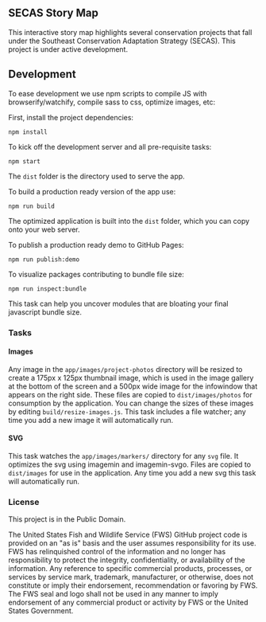 ## SECAS Story Map

This interactive story map highlights several conservation projects that fall under the Southeast Conservation Adaptation Strategy (SECAS).  This project is under active development.

## Development

To ease development we use npm scripts to compile JS with browserify/watchify, compile sass to css, optimize images, etc:

First, install the project dependencies:

`npm install`

To kick off the development server and all pre-requisite tasks:

`npm start`

The `dist` folder is the directory used to serve the app.

To build a production ready version of the app use:

`npm run build`

The optimized application is built into the `dist` folder, which you can copy onto your web server.

To publish a production ready demo to GitHub Pages:

`npm run publish:demo`

To visualize packages contributing to bundle file size:

`npm run inspect:bundle`

This task can help you uncover modules that are bloating your final javascript bundle size.

### Tasks

#### Images

Any image in the `app/images/project-photos` directory will be resized to create a 175px x 125px thumbnail image, which is used in the image gallery at the bottom of the screen and a 500px wide image for the infowindow that appears on the right side.  These files are copied to `dist/images/photos` for consumption by the application.  You can change the sizes of these images by editing `build/resize-images.js`.  This task includes a file watcher; any time you add a new image it will automatically run.

#### SVG

This task watches the `app/images/markers/` directory for any `svg` file.  It optimizes the svg using imagemin and imagemin-svgo.  Files are copied to `dist/images` for use in the application.  Any time you add a new svg this task will automatically run.

### License

This project is in the Public Domain.

The United States Fish and Wildlife Service (FWS) GitHub project code is provided on an "as is" basis and the user assumes responsibility for its use. FWS has relinquished control
of the information and no longer has responsibility to protect the integrity, confidentiality, or availability of the information. Any reference to specific commercial products, processes, or services by service mark, trademark, manufacturer, or otherwise, does not constitute or imply their endorsement, recommendation or favoring by FWS. The FWS seal and logo shall not be used in any manner to imply endorsement of any commercial product or activity by FWS or the United States Government.
